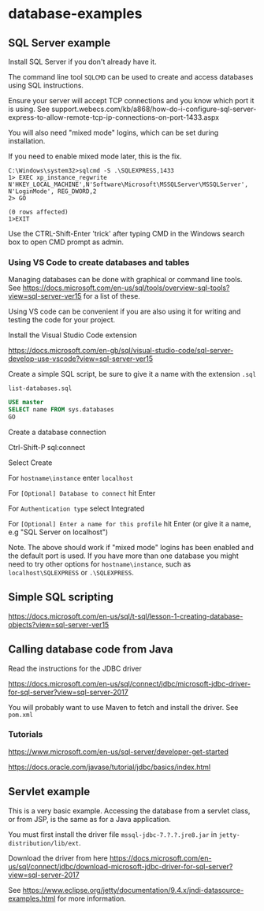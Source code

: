 # database-examples

## SQL Server example

Install SQL Server if you don't already have it.

The command line tool ```SQLCMD``` can be used to create and access databases using SQL instructions.

Ensure your server will accept TCP connections and you know which port it is using.  See support.webecs.com/kb/a868/how-do-i-configure-sql-server-express-to-allow-remote-tcp-ip-connections-on-port-1433.aspx

You will also need "mixed mode" logins, which can be set during installation.

If you need to enable mixed mode later, this is the fix.

```C:\Windows\system32>
C:\Windows\system32>sqlcmd -S .\SQLEXPRESS,1433
1> EXEC xp_instance_regwrite N'HKEY_LOCAL_MACHINE',N'Software\Microsoft\MSSQLServer\MSSQLServer', N'LoginMode', REG_DWORD,2
2> GO

(0 rows affected)
1>EXIT
```

Use the CTRL-Shift-Enter 'trick' after typing CMD in the Windows search box to open CMD prompt as admin. 

### Using VS Code to create databases and tables

Managing databases can be done with graphical or command line tools.  See <https://docs.microsoft.com/en-us/sql/tools/overview-sql-tools?view=sql-server-ver15> for a list of these.

Using VS code can be convenient if you are also using it for writing and testing the code for your project.

Install the Visual Studio Code extension

<https://docs.microsoft.com/en-gb/sql/visual-studio-code/sql-server-develop-use-vscode?view=sql-server-ver15>

Create a simple SQL script, be sure to give it a name with the extension ```.sql```

```list-databases.sql```

```sql
USE master
SELECT name FROM sys.databases
GO
```

Create a database connection

Ctrl-Shift-P sql:connect

Select Create

For ```hostname\instance``` enter ```localhost```

For ```[Optional] Database to connect``` hit Enter

For ```Authentication type``` select Integrated

For ```[Optional] Enter a name for this profile``` hit Enter (or give it a name, e.g "SQL Server on localhost")

Note.  The above should work if "mixed mode" logins has been enabled and the default port is used.  If you have more than one database you might need to try other options for ```hostname\instance```, such as ```localhost\SQLEXPRESS``` or ```.\SQLEXPRESS```.

## Simple SQL scripting

<https://docs.microsoft.com/en-us/sql/t-sql/lesson-1-creating-database-objects?view=sql-server-ver15>

## Calling database code from Java

Read the instructions for the JDBC driver 

https://docs.microsoft.com/en-us/sql/connect/jdbc/microsoft-jdbc-driver-for-sql-server?view=sql-server-2017

You will probably want to use Maven to fetch and install the driver.  See ```pom.xml```

### Tutorials

<https://www.microsoft.com/en-us/sql-server/developer-get-started>

<https://docs.oracle.com/javase/tutorial/jdbc/basics/index.html>

## Servlet example

This is a very basic example. Accessing the database from a servlet class, or from JSP, is the same as for a Java application.

You must first install the driver file ```mssql-jdbc-7.?.?.jre8.jar``` in ```jetty-distribution/lib/ext```.

Download the driver from here https://docs.microsoft.com/en-us/sql/connect/jdbc/download-microsoft-jdbc-driver-for-sql-server?view=sql-server-2017


See https://www.eclipse.org/jetty/documentation/9.4.x/jndi-datasource-examples.html for more information.


